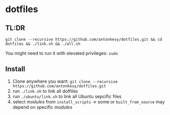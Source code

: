 # dotfiles

## TL:DR

`git clone --recursive https://github.com/antonkesy/dotfiles.git && cd dotfiles && ./link.sh && ./all.sh`

You might need to run it with elevated privileges: `sudo`

## Install

1. Clone anywhere you want:
   `git clone --recursive https://github.com/antonkesy/dotfiles.git`
2. run `./link.sh` to link all dotfiles
3. run `./ubuntu/link.sh` to link all Ubuntu sepcific files
4. select _modules_ from `install_scripts` -> some or `built_from_source` may depend on specific _modules_

